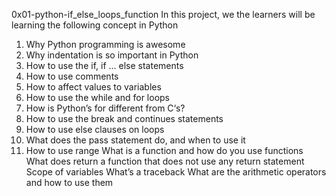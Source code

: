  0x01-python-if_else_loops_function
 In this project, we the learners will be learning the following concept in Python

1. Why Python programming is awesome
2. Why indentation is so important in Python
3. How to use the if, if ... else statements
4. How to use comments
5. How to affect values to variables
6. How to use the while and for loops
7. How is Python’s for different from C‘s?
8. How to use the break and continues statements
8. How to use else clauses on loops
9. What does the pass statement do, and when to use it
10. How to use range
What is a function and how do you use functions
What does return a function that does not use any return statement
Scope of variables
What’s a traceback
What are the arithmetic operators and how to use them
